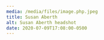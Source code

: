 ```yaml
---
media: /media/files/image.php.jpeg
title: Susan Aberth
alt: Susan Aberth headshot
date: 2020-07-09T17:08:00-0500
---
```

